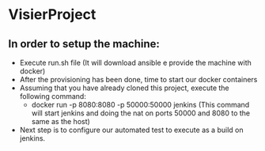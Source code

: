 # VisierProject

## In order to setup the machine:
- Execute run.sh file (It will download ansible e provide the machine with docker)
- After the provisioning has been done, time to start our docker containers
- Assuming that you have already cloned this project, execute the following command:
  - docker run -p 8080:8080 -p 50000:50000 jenkins (This command will start jenkins and doing the nat on ports 50000 and 8080 to the same as the host)
- Next step is to configure our automated test to execute as a build on jenkins. 
